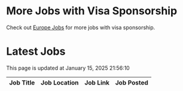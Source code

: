 # More Jobs with Visa Sponsorship

Check out [Europe Jobs](https://github.com/sureshparimi/europejobs#latest-jobs) for more jobs with visa sponsorship.

# Latest Jobs

This page is updated at January 15, 2025 21:56:10

| Job Title | Job Location | Job Link | Job Posted |
| --- | --- | --- | --- |
